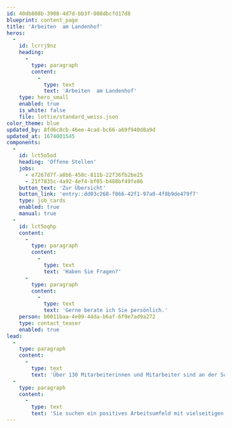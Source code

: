 ```yaml
---
id: 40db808b-3908-4d7d-bb3f-008dbcfd17d8
blueprint: content_page
title: 'Arbeiten  am Landenhof'
heros:
  -
    id: lcrrj9nz
    heading:
      -
        type: paragraph
        content:
          -
            type: text
            text: 'Arbeiten  am Landenhof'
    type: hero_small
    enabled: true
    is_white: false
    file: lottie/standard_weiss.json
color_theme: blue
updated_by: 8fd6c8cb-46ee-4cad-bc66-a69f940d8a9d
updated_at: 1674001545
components:
  -
    id: lct5o5od
    heading: 'Offene Stellen'
    jobs:
      - e7267d7f-a8b6-458c-811b-22f36fb2be25
      - 21f7835c-4a92-4ef4-bf05-b488bf49fe86
    button_text: 'Zur Übersicht'
    button_link: 'entry::dd03c268-f866-42f1-97a0-4f8b9de479f7'
    type: job_cards
    enabled: true
    manual: true
  -
    id: lct5oqhp
    content:
      -
        type: paragraph
        content:
          -
            type: text
            text: 'Haben Sie Fragen?'
      -
        type: paragraph
        content:
          -
            type: text
            text: 'Gerne berate ich Sie persönlich.'
    person: b0011baa-4e09-44da-b6af-6f9e7ad9a272
    type: contact_teaser
    enabled: true
lead:
  -
    type: paragraph
    content:
      -
        type: text
        text: 'Über 130 Mitarbeiterinnen und Mitarbeiter sind an der Schwerhörigenschule Landenhof angestellt. Von der Primarlehrerin über sozialpädagogische Fachleute bis zur Köchin sind rund 40 Berufe vertreten.'
  -
    type: paragraph
    content:
      -
        type: text
        text: 'Sie suchen ein positives Arbeitsumfeld mit vielseitigen und verantwortungsvollen Aufgaben und möchten des Landenhofs mitgestalten? Dann bewerben Sie sich noch heute – wir prüfen Ihr Dossier gerne, auch wenn wir aktuell vielleicht keine offene Stelle haben.'
---
```

